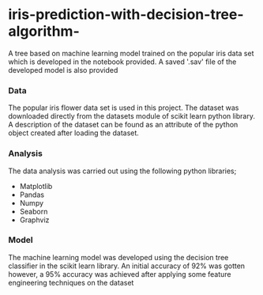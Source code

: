 # iris-prediction-with-decision-tree-algorithm-
A tree based on machine learning model trained on the popular iris data set which is developed in the notebook provided. A saved '.sav' file of the developed model is also provided

### Data
The popular iris flower data set is used in this project. The dataset was downloaded directly from the datasets module of scikit learn python library. A description of the dataset can be found as an attribute of the python object created after loading the dataset.

### Analysis
The data analysis was carried out using the following python libraries;
<ul>
  <li> Matplotlib </li>
  <li> Pandas </li>
  <li> Numpy </li>
  <li> Seaborn </li>
  <li> Graphviz </li>
</ul>

### Model
The machine learning model was developed using the decision tree classifier in the scikit learn library. 
An initial accuracy of 92% was gotten however, a 95% accuracy was achieved after applying some feature engineering techniques on the dataset
